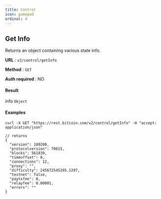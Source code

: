 ```yaml
---
title: Control
icon: gamepad
ordinal: 4
---
```


## Get Info

Returns an object containing various state info.

**URL** : `v2/control/getInfo`

**Method** : `GET`

**Auth required** : NO

#### Result

info `Object`

#### Examples

    curl -X GET "https://rest.bitcoin.com/v2/control/getInfo" -H "accept: application/json"

    // returns
    {
      "version": 180200,
      "protocolversion": 70015,
      "blocks": 561839,
      "timeoffset": 0,
      "connections": 12,
      "proxy": "",
      "difficulty": 245672545205.1297,
      "testnet": false,
      "paytxfee": 0,
      "relayfee": 0.00001,
      "errors": ""
    }
